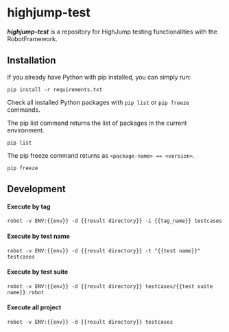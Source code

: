# highjump-test

***highjump-test***  is a repository for HighJump testing functionalities with the RobotFramework.


## Installation
If you already have Python with pip installed, you can simply run:
```
pip install -r requirements.txt
```

Check all installed Python packages with `pip list`  or `pip freeze` commands.

The pip list command returns the list of packages in the current environment.
```
pip list
```

The pip freeze command returns as `<package-name> == <version>`.
```
pip freeze
```

## Development
#### Execute by tag
    robot -v ENV:{{env}} -d {{result directory}} -i {{tag_name}} testcases
#### Execute by test name
    robot -v ENV:{{env}} -d {{result directory}} -t "{{test name}}" testcases
#### Execute by test suite
    robot -v ENV:{{env}} -d {{result directory}} testcases/{{test suite name}}.robot
#### Execute all project
    robot -v ENV:{{env}} -d {{result directory}} testcases




